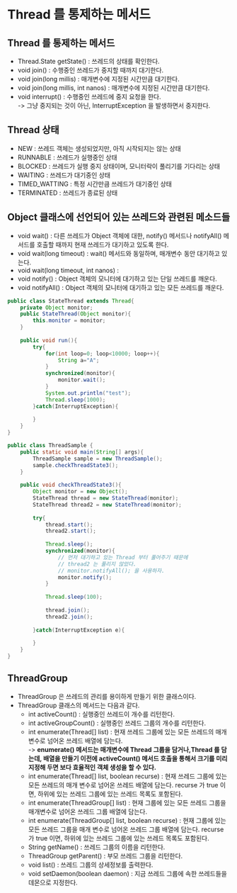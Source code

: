# Thread 를 통제하는 메서드

## Thread 를 통제하는 메서드&#x20;

* Thread.State getState() : 쓰레드의 상태를 확인한다.
* void join() : 수행중인 쓰레드가 중지할 때까지 대기한다.
* void join(long millis) : 매개변수에 지정된 시간만큼 대기한다.&#x20;
* void join(long millis, int nanos) : 매개변수에 지정된 시간만큼 대기한다.
* void interrupt() : 수행중인 쓰레드에 중지 요청을 한다. \
  \-> 그냥 중지되는 것이 아닌, InterruptException 을 발생하면서 중지한다.&#x20;

## Thread 상태

* NEW : 쓰레드 객체는 생성되었지만, 아직 시작되지는 않는 상태
* RUNNABLE : 쓰레드가 실행중인 상태
* BLOCKED : 쓰레드가 실행 중지 상태이며, 모니터락이 풀리기를 기다리는 상태
* WAITING : 쓰레드가 대기중인 상태
* TIMED\_WATTING : 특정 시간만큼 쓰레드가 대기중인 상태
* TERMINATED : 쓰레드가 종료된 상태

## Object 클래스에 선언되어 있는 쓰레드와 관련된 메소드들&#x20;

* void wait() : 다른 쓰레드가 Object 객체에 대한, notify() 메서드나 notifyAll() 메서드를 호출할 때까지 현재 쓰레드가 대기하고 있도록 한다.&#x20;
* void wait(long timeout) : wait() 메서드와 동일하며, 매개변수 동안 대기하고 있는다.&#x20;
* void wait(long timeout, int nanos) :&#x20;
* void notify() : Object 객체의 모니터에 대기하고 있는 단일 쓰레드를 깨운다.
* void notifyAll() : Object 객체의 모니터에 대기하고 있는 모든 쓰레드를 깨운다.&#x20;

```java
public class StateThread extends Thread{
    private Object monitor;
    public StateThread(Object monitor){
        this.monitor = monitor;
    }
    
    public void run(){
        try{
            for(int loop=0; loop<10000; loop++){
                String a="A";
            }
            synchronized(monitor){
                monitor.wait();
            }
            System.out.println("test");
            Thread.sleep(1000);
        }catch(InterruptException){
        
        }
    }
}

public class ThreadSample {
    public static void main(String[] args){
        ThreadSample sample = new ThreadSample();
        sample.checkThreadState3();
    }
    
    public void checkThreadState3(){
        Object monitor = new Object();
        StateThread thread = new StateThread(monitor);
        StateThread thread2 = new StateThread(monitor);
        
        try{
            thread.start();
            thread2.start();
            
            Thread.sleep();
            synchronized(monitor){
                // 먼저 대기하고 있는 Thread 부터 풀어주기 때문에 
                // thread2 는 풀리지 않았다. 
                // monitor.notifyAll(); 을 사용하자.
                monitor.notify();
            }
            
            Thread.sleep(100);
            
            thread.join();
            thread2.join();
            
        }catch(InterruptException e){
        
        }
    }
}
```

## ThreadGroup

* ThreadGroup 은 쓰레드의 관리를 용이하게 만들기 위한 클래스이다.&#x20;
* ThreadGroup 클래스의 메서드는 다음과 같다.
  * int activeCount() : 실행중인 쓰레드이 개수를 리턴한다.
  * int activeGroupCount() : 실행중인 쓰레드 그룹의 개수를 리턴한다.&#x20;
  * int enumerate(Thread\[] list) : 현재 쓰레드 그룹에 있는 모든 쓰레드의 매개 변수로 넘어온 쓰레드 배열에 담는다. \
    \-> **enumerate() 메서드는 매개변수에 Thread 그룹을 담거나,Thread 를 담는데, 배열을 만들기 이전에 activeCount() 메서드 호출을 통해서 크기를 미리 지정해 두면 보다 효율적인 객체 생성을 할 수 있다.**&#x20;
  * int enumerate(Thread\[] list, boolean recurse) : 현재 쓰레드 그룹에 있는 모든 쓰레드의 매개 변수로 넘어온 쓰레드 배열에 담는다. recurse 가 true 이면, 하위에 있는 쓰레드 그룹에 있는 쓰레드 목록도 포함된다.&#x20;
  * int enumerate(ThreadGroup\[] list) : 현재 그룹에 있는 모든 쓰레드 그룹을 매개변수로 넘어온 쓰레드 그룹 배열에 담는다.&#x20;
  * int enumerate(ThreadGroup\[] list, boolean recurse) : 현재 그룹에 있는 모든 쓰레드 그룹을 매개 변수로 넘어온 쓰레드 그룹 배열에 담는다. recurse 가 true 이면, 하위에 있는 쓰레드 그룹에 있는 쓰레드 목록도 포함된다.&#x20;
  * String getName() : 쓰레드 그룹의 이름을 리턴한다.&#x20;
  * ThreadGroup getParent() : 부모 쓰레드 그룹을 리턴한다.&#x20;
  * void list() : 쓰레드 그룹의 상세정보를 출력한다.
  * void setDaemon(boolean daemon) : 지금 쓰레드 그룹에 속한 쓰레드들을 데몬으로 지정한다.
